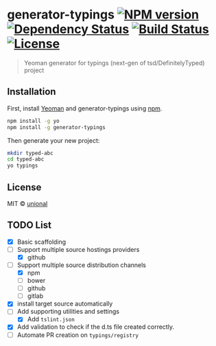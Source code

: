 # generator-typings [![NPM version][npm-image]][npm-url] [![Dependency Status][daviddm-image]][daviddm-url] [![Build Status][travis-image]][travis-url] [![License][license-image]][license-url]

> Yeoman generator for typings (next-gen of tsd/DefinitelyTyped) project

## Installation

First, install [Yeoman](http://yeoman.io) and generator-typings using [npm](https://www.npmjs.com/).

```bash
npm install -g yo
npm install -g generator-typings
```

Then generate your new project:

```bash
mkdir typed-abc
cd typed-abc
yo typings
```

## License

MIT © [unional](https://github.com/unional)


[npm-image]: https://badge.fury.io/js/generator-typings.svg
[npm-url]: https://npmjs.org/package/generator-typings
[travis-image]: https://travis-ci.org/typings/generator-typings.svg?branch=master
[travis-url]: https://travis-ci.org/typings/generator-typings
[daviddm-image]: https://david-dm.org/typings/generator-typings.svg?theme=shields.io
[daviddm-url]: https://david-dm.org/typings/generator-typings
[license-image]: http://img.shields.io/:license-mit-blue.svg?style=flat-square
[license-url]: http://unional.mit-license.org

## TODO List
* [x] Basic scaffolding
* [ ] Support multiple source hostings providers
  * [x] github
* [ ] Support multiple source distribution channels
  * [x] npm
  * [ ] bower
  * [ ] github
  * [ ] gitlab
* [x] install target source automatically
* [ ] Add supporting utilities and settings
  * [x] Add `tslint.json`
* [x] Add validation to check if the d.ts file created correctly.
* [ ] Automate PR creation on `typings/registry`
